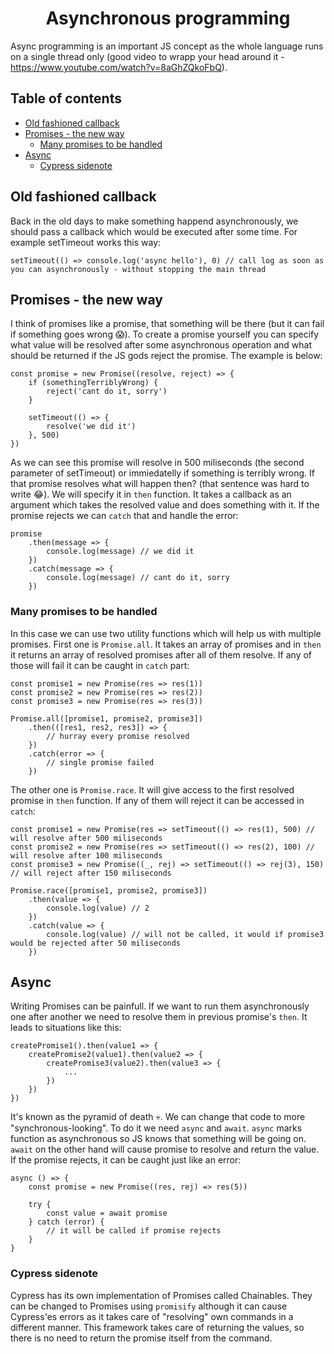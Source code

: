 <div align="center">
    <h1>Asynchronous programming</h1>
</div>

Async programming is an important JS concept as the whole language runs on a single thread only (good video to wrapp your head around it - https://www.youtube.com/watch?v=8aGhZQkoFbQ). 

<h2>Table of contents</h2>

- [Old fashioned callback](#old-fashioned-callback)
- [Promises - the new way](#promises---the-new-way)
  - [Many promises to be handled](#many-promises-to-be-handled)
- [Async](#async)
  - [Cypress sidenote](#cypress-sidenote)

## Old fashioned callback

Back in the old days to make something happend asynchronously, we should pass a callback which would be executed after some time. For example setTimeout works this way:

```
setTimeout(() => console.log('async hello'), 0) // call log as soon as you can asynchronously - without stopping the main thread
```

## Promises - the new way

I think of promises like a promise, that something will be there (but it can fail if something goes wrong 😱). To create a promise yourself you can specify what value will be resolved after some asynchronous operation and what should be returned if the JS gods reject the promise. The example is below:

```
const promise = new Promise((resolve, reject) => {
    if (somethingTerriblyWrong) {
        reject('cant do it, sorry')
    }
    
    setTimeout(() => {
        resolve('we did it')
    }, 500)
})
```

As we can see this promise will resolve in 500 miliseconds (the second parameter of setTimeout) or immiedatelly if something is terribly wrong. If that promise resolves what will happen then? (that sentence was hard to write 😂). We will specify it in `then` function. It takes a callback as an argument which takes the resolved value and does something with it. If the promise rejects we can `catch` that and handle the error:

```
promise
    .then(message => {
        console.log(message) // we did it
    })
    .catch(message => {
        console.log(message) // cant do it, sorry
    })
```

### Many promises to be handled

In this case we can use two utility functions which will help us with multiple promises. First one is `Promise.all`. It takes an array of promises and in `then` it returns an array of resolved promises after all of them resolve. If any of those will fail it can be caught in `catch` part:

```
const promise1 = new Promise(res => res(1))
const promise2 = new Promise(res => res(2))
const promise3 = new Promise(res => res(3))

Promise.all([promise1, promise2, promise3])
    .then(([res1, res2, res3]) => {
        // hurray every promise resolved
    })
    .catch(error => {
        // single promise failed
    })
```

The other one is `Promise.race`. It will give access to the first resolved promise in `then` function. If any of them will reject it can be accessed in `catch`:

```
const promise1 = new Promise(res => setTimeout(() => res(1), 500) // will resolve after 500 miliseconds
const promise2 = new Promise(res => setTimeout(() => res(2), 100) // will resolve after 100 miliseconds
const promise3 = new Promise((_, rej) => setTimeout(() => rej(3), 150) // will reject after 150 miliseconds

Promise.race([promise1, promise2, promise3])
    .then(value => {
        console.log(value) // 2
    })
    .catch(value => {
        console.log(value) // will not be called, it would if promise3 would be rejected after 50 miliseconds
    })
```

## Async

Writing Promises can be painfull. If we want to run them asynchronously one after another we need to resolve them in previous promise's `then`. It leads to situations like this:

```
createPromise1().then(value1 => {
    createPromise2(value1).then(value2 => {
        createPromise3(value2).then(value3 => {
            ...
        })
    })
})
```

It's known as the pyramid of death 💀. We can change that code to more "synchronous-looking". To do it we need `async` and `await`. `async` marks function as asynchronous so JS knows that something will be going on. `await` on the other hand will cause promise to resolve and return the value. If the promise rejects, it can be caught just like an error:

```
async () => {
    const promise = new Promise((res, rej) => res(5))

    try {
        const value = await promise
    } catch (error) {
        // it will be called if promise rejects
    }
}
```

### Cypress sidenote

Cypress has its own implementation of Promises called Chainables. They can be changed to Promises using `promisify` although it can cause Cypress'es errors as it takes care of "resolving" own commands in a different manner. This framework takes care of returning the values, so there is no need to return the promise itself from the command.  